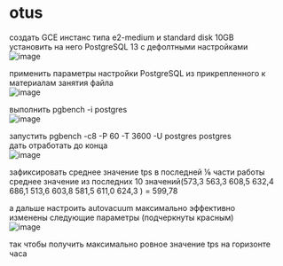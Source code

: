 # otus
создать GCE инстанс типа e2-medium и standard disk 10GB  
установить на него PostgreSQL 13 с дефолтными настройками  
![image](https://user-images.githubusercontent.com/108919955/182013367-08a79c56-ddb2-470a-8dd0-7a13ba5ddea3.png)
  
применить параметры настройки PostgreSQL из прикрепленного к материалам занятия файла  
![image](https://user-images.githubusercontent.com/108919955/182014732-6729ba53-8547-499d-96c0-fbee27b34311.png)
  
выполнить pgbench -i postgres  
![image](https://user-images.githubusercontent.com/108919955/182014853-8ad61794-206b-49d7-bf2a-15d6de1ada58.png)
  
запустить pgbench -c8 -P 60 -T 3600 -U postgres postgres  
дать отработать до конца  
![image](https://user-images.githubusercontent.com/108919955/182017705-55655d26-fe58-42ca-aa7f-fe43b8ac8e8d.png)
  
зафиксировать среднее значение tps в последней ⅙ части работы  
среднее значение из последних 10 значений(573,3  563,3 608,5  632,4 686,1 513,6 603,8 581,5 611,0 624,3 ) = 599,78  

а дальше настроить autovacuum максимально эффективно  
изменены следующие параметры (подчеркнуты красным)  
![image](https://user-images.githubusercontent.com/108919955/182024389-f4b4c632-094f-49d1-8a41-40ba75981610.png)
  
так чтобы получить максимально ровное значение tps на горизонте часа  
